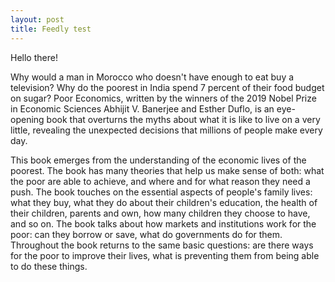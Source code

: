 ```yaml
---
layout: post
title: Feedly test
---
```


Hello there!


Why would a man in Morocco who doesn't have enough to eat buy a television? Why do the poorest in India spend 7 percent of their food budget on sugar? Poor Economics, written by the winners of the 2019 Nobel Prize in Economic Sciences Abhijit V. Banerjee and Esther Duflo, is an eye-opening book that overturns the myths about what it is like to live on a very little, revealing the unexpected decisions that millions of people make every day.

This book emerges from the understanding of the economic lives of the poorest. The book has many theories that help us make sense of both: what the poor are able to achieve, and where and for what reason they need a push. The book touches on the essential aspects of people's family lives: what they buy, what they do about their children's education, the health of their children, parents and own, how many children they choose to have, and so on. The book talks about how markets and institutions work for the poor: can they borrow or save, what do governments do for them. Throughout the book returns to the same basic questions: are there ways for the poor to improve their lives, what is preventing them from being able to do these things.